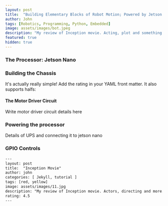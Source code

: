 ```yaml
---
layout: post
title:  "Building Elementary Blocks of Robot Motion; Powered by Jetson Nano "
author: John
tags: [Robotics, Programming, Python, Embedded]
image: assets/images/bot.jpeg
description: "My review of Inception movie. Acting, plot and something else in this short description."
featured: true
hidden: true
---
```


### The Processor: Jetson Nano

### Building the Chassis

It's actually really simple! Add the rating in your YAML front matter. It also supports halfs:

#### The Motor Driver Circuit

Write motor driver circuit details here

### Powering the processor

Details of UPS and connecting it to jetson nano

### GPIO Controls


```html
---
layout: post
title:  "Inception Movie"
author: john
categories: [ Jekyll, tutorial ]
tags: [red, yellow]
image: assets/images/11.jpg
description: "My review of Inception movie. Actors, directing and more."
rating: 4.5
---
```
